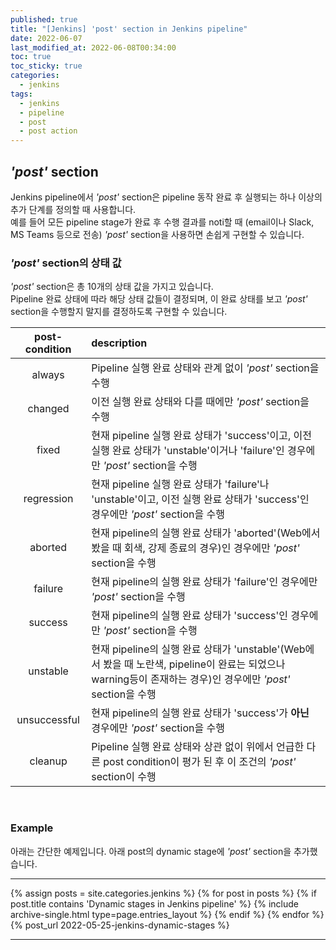 ```yaml
---
published: true
title: "[Jenkins] 'post' section in Jenkins pipeline"
date: 2022-06-07
last_modified_at: 2022-06-08T00:34:00
toc: true
toc_sticky: true
categories:
  - jenkins
tags:
  - jenkins
  - pipeline
  - post
  - post action
---
```


## <i>'post'</i> section
Jenkins pipeline에서 <i>'post'</i> section은 pipeline 동작 완료 후 실행되는 하나 이상의 추가 단계를 정의할 때 사용합니다. <br>
예를 들어 모든 pipeline stage가 완료 후 수행 결과를 noti할 때 (email이나 Slack, MS Teams 등으로 전송) <i>'post'</i> section을 사용하면 손쉽게 구현할 수 있습니다. <br>

### <i>'post'</i> section의 상태 값
<i>'post'</i> section은 총 10개의 상태 값을 가지고 있습니다. <br>
Pipeline 완료 상태에 따라 해당 상태 값들이 결정되며, 이 완료 상태를 보고 <i>'post'</i> section을 수행할지 말지를 결정하도록 구현할 수 있습니다. <br>

| post-condition | description |
| :---------------------: | :----------------------------------------------------------- |
| always | Pipeline 실행 완료 상태와 관계 없이 <i>'post'</i> section을 수행 |
| changed | 이전 실행 완료 상태와 다를 때에만 <i>'post'</i> section을 수행 |
| fixed | 현재 pipeline 실행 완료 상태가 'success'이고, 이전 실행 완료 상태가 'unstable'이거나 'failure'인 경우에만 <i>'post'</i> section을 수행 |
| regression | 현재 pipeline 실행 완료 상태가 'failure'나 'unstable'이고, 이전 실행 완료 상태가 'success'인 경우에만 <i>'post'</i> section을 수행 |
| aborted | 현재 pipeline의 실행 완료 상태가 'aborted'(Web에서 봤을 때 회색, 강제 종료의 경우)인 경우에만 <i>'post'</i> section을 수행 |
| failure | 현재 pipeline의 실행 완료 상태가 'failure'인 경우에만 <i>'post'</i> section을 수행 |
| success | 현재 pipeline의 실행 완료 상태가 'success'인 경우에만 <i>'post'</i> section을 수행 |
| unstable | 현재 pipeline의 실행 완료 상태가 'unstable'(Web에서 봤을 때 노란색, pipeline이 완료는 되었으나 warning등이 존재하는 경우)인 경우에만 <i>'post'</i> section을 수행 |
| unsuccessful | 현재 pipeline의 실행 완료 상태가 'success'가 <b>아닌</b> 경우에만 <i>'post'</i> section을 수행 |
| cleanup | Pipeline 실행 완료 상태와 상관 없이 위에서 언급한 다른 post condition이 평가 된 후 이 조건의 <i>'post'</i> section이 수행 |

<br>

### Example
아래는 간단한 예제입니다. 아래 post의 dynamic stage에 <i>'post'</i> section을 추가했습니다.

---
{% assign posts = site.categories.jenkins %}
{% for post in posts %}
  {% if post.title contains 'Dynamic stages in Jenkins pipeline' %}
    {% include archive-single.html type=page.entries_layout %}
  {% endif %} 
{% endfor %}
{% post_url 2022-05-25-jenkins-dynamic-stages %}

---
<script src="https://gist.github.com/ynlee1/0336a8e3f2ce2ed73d49d4d6cf23de3d.js"></script>
